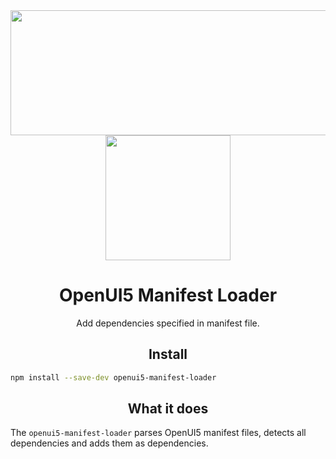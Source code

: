 <div align="center">
  <a href="http://openui5.org">
    <img width="571" height="200"
      src="http://openui5.org/images/OpenUI5_new_big_side.png">
  </a>
  <a href="https://github.com/webpack/webpack">
    <img width="200" height="200"
      src="https://webpack.js.org/assets/icon-square-big.svg">
  </a>
  <h1>OpenUI5 Manifest Loader</h1>
  <p>Add dependencies specified in manifest file.</p>
</div>


<h2 align="center">Install</h2>

```bash
npm install --save-dev openui5-manifest-loader
```

<h2 align="center">What it does</h2>

The `openui5-manifest-loader` parses OpenUI5 manifest files, detects all dependencies and adds them as dependencies.
